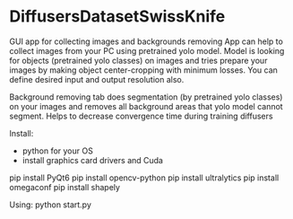 # DiffusersDatasetSwissKnife
GUI app for collecting images and backgrounds removing
App can help to collect images from your PC using pretrained yolo model. Model is looking for objects (pretrained yolo classes) on images and tries prepare your images by making object center-cropping with minimum losses.
You can define desired input and output resolution also.

Background removing tab does segmentation (by pretrained yolo classes) on your images and removes all background areas that yolo model cannot segment. Helps to decrease convergence time during training diffusers

Install:
- python for your OS
- install graphics card drivers and Cuda

pip install PyQt6
pip install opencv-python
pip install ultralytics
pip install omegaconf
pip install shapely

Using:
python start.py

